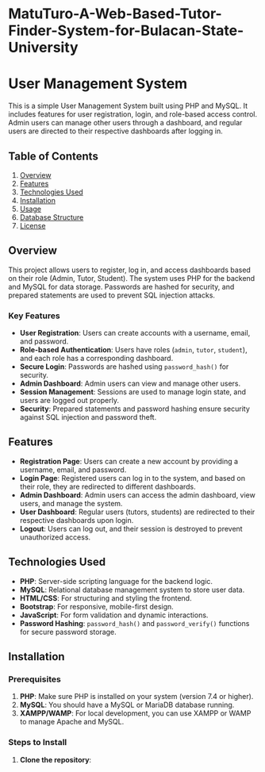 # MatuTuro-A-Web-Based-Tutor-Finder-System-for-Bulacan-State-University

# User Management System

This is a simple User Management System built using PHP and MySQL. It includes features for user registration, login, and role-based access control. Admin users can manage other users through a dashboard, and regular users are directed to their respective dashboards after logging in.

## Table of Contents

1. [Overview](#overview)
2. [Features](#features)
3. [Technologies Used](#technologies-used)
4. [Installation](#installation)
5. [Usage](#usage)
6. [Database Structure](#database-structure)
7. [License](#license)

## Overview

This project allows users to register, log in, and access dashboards based on their role (Admin, Tutor, Student). The system uses PHP for the backend and MySQL for data storage. Passwords are hashed for security, and prepared statements are used to prevent SQL injection attacks.

### Key Features

- **User Registration**: Users can create accounts with a username, email, and password.
- **Role-based Authentication**: Users have roles (`admin`, `tutor`, `student`), and each role has a corresponding dashboard.
- **Secure Login**: Passwords are hashed using `password_hash()` for security.
- **Admin Dashboard**: Admin users can view and manage other users.
- **Session Management**: Sessions are used to manage login state, and users are logged out properly.
- **Security**: Prepared statements and password hashing ensure security against SQL injection and password theft.

## Features

- **Registration Page**: Users can create a new account by providing a username, email, and password.
- **Login Page**: Registered users can log in to the system, and based on their role, they are redirected to different dashboards.
- **Admin Dashboard**: Admin users can access the admin dashboard, view users, and manage the system.
- **User Dashboard**: Regular users (tutors, students) are redirected to their respective dashboards upon login.
- **Logout**: Users can log out, and their session is destroyed to prevent unauthorized access.

## Technologies Used

- **PHP**: Server-side scripting language for the backend logic.
- **MySQL**: Relational database management system to store user data.
- **HTML/CSS**: For structuring and styling the frontend.
- **Bootstrap**: For responsive, mobile-first design.
- **JavaScript**: For form validation and dynamic interactions.
- **Password Hashing**: `password_hash()` and `password_verify()` functions for secure password storage.

## Installation

### Prerequisites

1. **PHP**: Make sure PHP is installed on your system (version 7.4 or higher).
2. **MySQL**: You should have a MySQL or MariaDB database running.
3. **XAMPP/WAMP**: For local development, you can use XAMPP or WAMP to manage Apache and MySQL.

### Steps to Install

1. **Clone the repository**:

